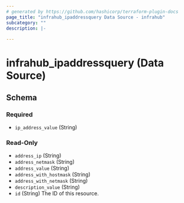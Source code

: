 ```yaml
---
# generated by https://github.com/hashicorp/terraform-plugin-docs
page_title: "infrahub_ipaddressquery Data Source - infrahub"
subcategory: ""
description: |-
  
---
```


# infrahub_ipaddressquery (Data Source)





<!-- schema generated by tfplugindocs -->
## Schema

### Required

- `ip_address_value` (String)

### Read-Only

- `address_ip` (String)
- `address_netmask` (String)
- `address_value` (String)
- `address_with_hostmask` (String)
- `address_with_netmask` (String)
- `description_value` (String)
- `id` (String) The ID of this resource.
